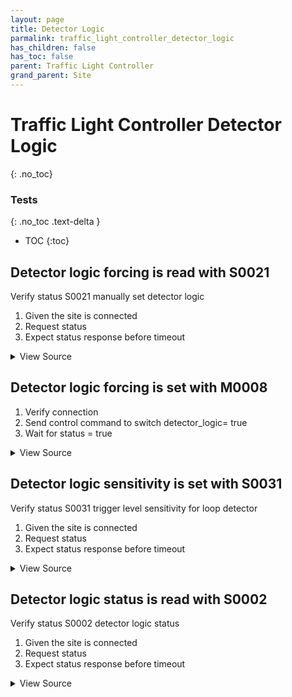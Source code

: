 ```yaml
---
layout: page
title: Detector Logic
parmalink: traffic_light_controller_detector_logic
has_children: false
has_toc: false
parent: Traffic Light Controller
grand_parent: Site
---
```


# Traffic Light Controller Detector Logic
{: .no_toc}



### Tests
{: .no_toc .text-delta }

- TOC
{:toc}

## Detector logic forcing is read with S0021

Verify status S0021 manually set detector logic

1. Given the site is connected
2. Request status
3. Expect status response before timeout

<details markdown="block">
  <summary>
     View Source
  </summary>
```ruby
Validator::Site.connected do |task,supervisor,site|
  request_status_and_confirm site, "detector logic forcing",
    { S0021: [:detectorlogics] }
end
```
</details>




## Detector logic forcing is set with M0008

1. Verify connection
2. Send control command to switch detector_logic= true
3. Wait for status = true

<details markdown="block">
  <summary>
     View Source
  </summary>
```ruby
Validator::Site.connected do |task,supervisor,site|
  prepare task, site
  Validator.config['components']['detector_logic'].keys.each_with_index do |component, indx|
    force_detector_logic component, mode:'True'
    Validator.config['main_component'] = Validator.config['main_component']
    wait_for_status(@task,
      "detector logic #{component} to be True",
      [{'sCI'=>'S0002','n'=>'detectorlogicstatus','s'=>/^.{#{indx}}1/}]
    )
    
    force_detector_logic component, mode:'False'
    Validator.config['main_component'] = Validator.config['main_component']
    wait_for_status(@task,
      "detector logic #{component} to be False",
      [{'sCI'=>'S0002','n'=>'detectorlogicstatus','s'=>/^.{#{indx}}0/}]
    )
  end
end
```
</details>




## Detector logic list size is read with S0016

Verify status S0016 number of detector logics

1. Given the site is connected
2. Request status
3. Expect status response before timeout

<details markdown="block">
  <summary>
     View Source
  </summary>
```ruby
Validator::Site.connected do |task,supervisor,site|
  request_status_and_confirm site, "number of detector logics",
    { S0016: [:number] }
end
```
</details>




## Detector logic sensitivity is set with S0031

Verify status S0031 trigger level sensitivity for loop detector

1. Given the site is connected
2. Request status
3. Expect status response before timeout

<details markdown="block">
  <summary>
     View Source
  </summary>
```ruby
Validator::Site.connected do |task,supervisor,site|
  request_status_and_confirm site, "loop detector sensitivity",
    { S0031: [:status] }
end
```
</details>




## Detector logic status is read with S0002

Verify status S0002 detector logic status

1. Given the site is connected
2. Request status
3. Expect status response before timeout

<details markdown="block">
  <summary>
     View Source
  </summary>
```ruby
Validator::Site.connected do |task,supervisor,site|
  request_status_and_confirm site, "detector logic status",
    { S0002: [:detectorlogicstatus] }
end
```
</details>


